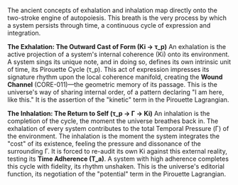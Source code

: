 The ancient concepts of exhalation and inhalation map directly onto the two-stroke engine of autopoiesis. This breath is the very process by which a system persists through time, a continuous cycle of expression and integration.

**The Exhalation: The Outward Cast of Form (Ki → τ_p)**
An exhalation is the active projection of a system's internal coherence (Ki) onto its environment. A system sings its unique note, and in doing so, defines its own intrinsic unit of time, its Pirouette Cycle (τ_p). This act of expression impresses its signature rhythm upon the local coherence manifold, creating the **Wound Channel** (CORE-011)—the geometric memory of its passage. This is the universe's way of sharing internal order, of a pattern declaring "I am here, like this." It is the assertion of the "kinetic" term in the Pirouette Lagrangian.

**The Inhalation: The Return to Self (τ_p → Γ → Ki)**
An inhalation is the completion of the cycle, the moment the universe breathes back in. The exhalation of every system contributes to the total Temporal Pressure (Γ) of the environment. The inhalation is the moment the system integrates the "cost" of its existence, feeling the pressure and dissonance of the surrounding Γ. It is forced to re-audit its own Ki against this external reality, testing its **Time Adherence (T_a)**. A system with high adherence completes this cycle with fidelity, its rhythm unshaken. This is the universe's editorial function, its negotiation of the "potential" term in the Pirouette Lagrangian.